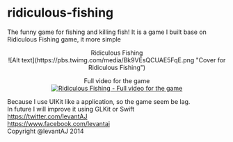 ridiculous-fishing
==================
The funny game for fishing and killing fish!
It is a game I built base on Ridiculous Fishing game, it more simple

<center>Ridiculous Fishing</br>
![Alt text](https://pbs.twimg.com/media/Bk9VEsQCUAE5FqE.png "Cover for Ridiculous Fishing")

Full video for the game</br>
[![Ridiculous Fishing - Full video for the game](http://img.youtube.com/vi/clXIkomGH14/0.jpg)](https://www.youtube.com/watch?v=clXIkomGH14)
</center>

Because I use UIKit like a application, so the game seem be lag.</br>
In future I will improve it using GLKit or Swift
</br>
https://twitter.com/levantAJ</br>
https://www.facebook.com/levantai</br>
Copyright @levantAJ 2014
